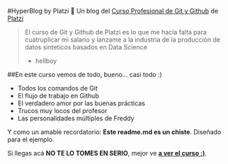 #HyperBlog by Platzi 💚
Un blog del [Curso Profesional de Git y Github](http://https://platzi.com/clases/git-github/ "curso profesional de git y github") de [Platzi](https://platzi.com/home)

> El curso de Git y Github de Platzi es lo que me hacía falta para cuatruplicar mi salario y lanzame a la industria de la producción de datos sinteticos basados en Data Science
> - hellboy

##En este curso vemos de todo, bueno... casi todo :)
* Todos los comandos de Git
* El flujo de trabajo en Github
* El verdadero amor por las buenas prácticas
* Trucos muy locos del profesor
* Las personalidades múltiples de Freddy

Y como un amable recordatorio: **Este readme.md es un chiste**. Diseñado para el ejemplo.

Si llegas acá **NO TE LO TOMES EN SERIO**, mejor ve [**a ver el curso ;)**](https://platzi.com/cursos/git-github/ "a ver el curso").
